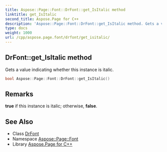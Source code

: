 ```yaml
---
title: Aspose::Page::Font::DrFont::get_IsItalic method
linktitle: get_IsItalic
second_title: Aspose.Page for C++
description: 'Aspose::Page::Font::DrFont::get_IsItalic method. Gets a value indicating whether this instance is italic in C++.'
type: docs
weight: 1000
url: /cpp/aspose.page.font/drfont/get_isitalic/
---
```

## DrFont::get_IsItalic method


Gets a value indicating whether this instance is italic.

```cpp
bool Aspose::Page::Font::DrFont::get_IsItalic()
```

## Remarks


**true** if this instance is italic; otherwise, **false**. 
## See Also

* Class [DrFont](../)
* Namespace [Aspose::Page::Font](../../)
* Library [Aspose.Page for C++](../../../)
